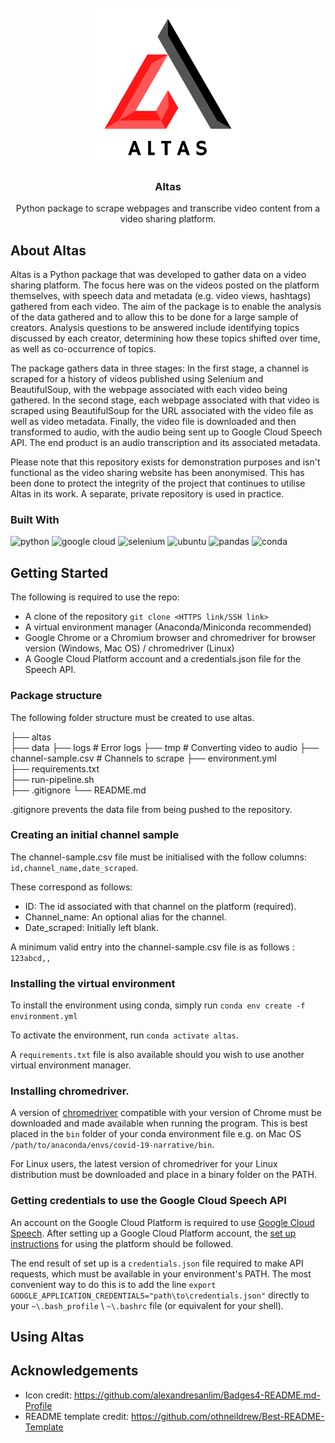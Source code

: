 <!-- PROJECT LOGO -->
<br />
<div align="center">
  <a href="https://github.com/jackmulligan-ire/altas">
    <img src="readme-images/altas-logo.png" alt="Altas Logo" height=250 width=250>
  </a>

<h3 align="center">Altas</h3>

  <p align="center">
    Python package to scrape webpages and transcribe video content from a video sharing platform.
  </p>
</div>

## **About Altas**

Altas is a Python package that was developed to gather data on a video sharing platform. The focus here was on the videos posted on the platform themselves, with speech data and metadata (e.g. video views, hashtags) gathered from each video. The aim of the package is to enable the analysis of the data gathered and to allow this to be done for a large sample of creators. Analysis questions to be answered include identifying topics discussed by each creator, determining how these topics shifted over time, as well as co-occurrence of topics.

The package gathers data in three stages: In the first stage, a channel is scraped for a history of videos published using Selenium and BeautifulSoup, with the webpage associated with each video being gathered. In the second stage, each webpage associated with that video is scraped using BeautifulSoup for the URL associated with the video file as well as video metadata. Finally, the video file is downloaded and then transformed to audio, with the audio being sent up to Google Cloud Speech API. The end product is an audio transcription and its associated metadata.

Please note that this repository exists for demonstration purposes and isn't functional as the video sharing website has been anonymised. This has been done to protect the integrity of the project that continues to utilise Altas in its work. A separate, private repository is used in practice.

### Built With

![python](https://img.shields.io/badge/Python-FFD43B?style=for-the-badge&logo=python&logoColor=blue)
![google cloud](https://img.shields.io/badge/Google_Cloud-4285F4?style=for-the-badge&logo=google-cloud&logoColor=white)
![selenium](https://img.shields.io/badge/Selenium-43B02A?style=for-the-badge&logo=Selenium&logoColor=white)
![ubuntu](https://img.shields.io/badge/Ubuntu-E95420?style=for-the-badge&logo=ubuntu&logoColor=white)
![pandas](https://img.shields.io/badge/Pandas-2C2D72?style=for-the-badge&logo=pandas&logoColor=white)
![conda](https://img.shields.io/badge/conda-342B029.svg?&style=for-the-badge&logo=anaconda&logoColor=white)

## Getting Started

The following is required to use the repo:

- A clone of the repository `git clone <HTTPS link/SSH link>`
- A virtual environment manager (Anaconda/Miniconda recommended)
- Google Chrome or a Chromium browser and chromedriver for browser version (Windows, Mac OS) / chromedriver (Linux)
- A Google Cloud Platform account and a credentials.json file for the Speech API.

### Package structure

The following folder structure must be created to use altas.

<!-- prettier-ignore -->
├── altas  
├── data
    ├── logs                # Error logs
    ├── tmp                 # Converting video to audio
    ├── channel-sample.csv  # Channels to scrape
├── environment.yml  
├── requirements.txt  
├── run-pipeline.sh  
├── .gitignore
└── README.md

.gitignore prevents the data file from being pushed to the repository.

### Creating an initial channel sample

The channel-sample.csv file must be initialised with the follow columns: `id,channel_name,date_scraped`.

These correspond as follows:

- ID: The id associated with that channel on the platform (required).
- Channel_name: An optional alias for the channel.
- Date_scraped: Initially left blank.

A minimum valid entry into the channel-sample.csv file is as follows : `123abcd,,`

### Installing the virtual environment

To install the environment using conda, simply run `conda env create -f environment.yml`

To activate the environment, run `conda activate altas`.

A `requirements.txt` file is also available should you wish to use another virtual environment manager.

### Installing chromedriver.

A version of [chromedriver](https://chromedriver.chromium.org/downloads) compatible with your version of Chrome must be downloaded and made available when running the program. This is best placed in the `bin` folder of your conda environment file e.g. on Mac OS `/path/to/anaconda/envs/covid-19-narrative/bin`.

For Linux users, the latest version of chromedriver for your Linux distribution must be downloaded and place in a binary folder on the PATH.

### Getting credentials to use the Google Cloud Speech API

An account on the Google Cloud Platform is required to use [Google Cloud Speech](https://cloud.google.com/speech-to-text/). After setting up a Google Cloud Platform account, the [set up instructions](https://cloud.google.com/speech-to-text/docs/before-you-begin) for using the platform should be followed.

The end result of set up is a `credentials.json` file required to make API requests, which must be available in your environment's PATH. The most convenient way to do this is to add the line `export GOOGLE_APPLICATION_CREDENTIALS="path\to\credentials.json"` directly to your `~\.bash_profile` \ `~\.bashrc` file (or equivalent for your shell).

## Using Altas

## Acknowledgements

- Icon credit: https://github.com/alexandresanlim/Badges4-README.md-Profile
- README template credit: https://github.com/othneildrew/Best-README-Template
